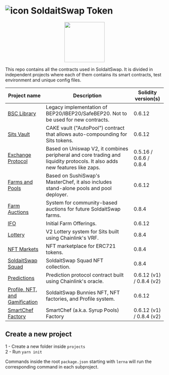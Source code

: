 # ![icon](https://user-images.githubusercontent.com/45886554/198417553-972b402b-dfb9-43f3-a470-3ce30d71abaa.png) SoldaitSwap Token
<p align="center" dir="auto">
  <a href="https://soldait.com/" rel="nofollow">
      <img src="https://soldait.com/wp-content/uploads/2021/11/WhatsApp_Image_2021-11-29_at_12.12.04_AM-removebg-preview.png" height="128" data-canonical-src="https://soldait.com/wp-content/uploads/2021/11/WhatsApp_Image_2021-11-29_at_12.12.04_AM-removebg-preview.png" style="max-width: 100%;">
  </a>
</p>

This repo contains all the contracts used in SoldaitSwap. It is divided in independent projects where each of them contains its smart contracts, test environment and unique config files.



| Project name                                                          | Description                                                                                                                | Solidity version(s)       |
| --------------------------------------------------------------------- | -------------------------------------------------------------------------------------------------------------------------- | ------------------------ |
| [BSC Library](./projects/bsc-library)                                 | Legacy implementation of BEP20/IBEP20/SafeBEP20. Not to be used for new contracts.                                         | 0.6.12                   |
| [Sits Vault](./projects/cake-vault)                                   | CAKE vault ("AutoPool") contract that allows auto-compounding for Sits tokens.                                             | 0.6.12                   |
| [Exchange Protocol](./projects/exchange-protocol)                     | Based on Uniswap V2, it combines peripheral and core trading and liquidity protocols. It also adds new features like zaps.  | 0.5.16 / 0.6.6 / 0.8.4   |
| [Farms and Pools](./projects/farms-pools)                             | Based on SushiSwap's MasterChef, it also includes stand-alone pools and pool deployer.                                     | 0.6.12                   |
| [Farm Auctions](./projects/farm-auctions)                             | System for community-based auctions for future SoldaitSwap farms.                                                           | 0.8.4                    |
| [IFO](./projects/ifo)                                                 | Initial Farm Offerings.                                                                                                     | 0.6.12                   |
| [Lottery](./projects/lottery)                                         | V2 Lottery system for Sits built using Chainlink's VRF.                                                                     | 0.8.4                    |
| [NFT Markets](./projects/nft-markets)                                 | NFT marketplace for ERC721 tokens.                                                                                         | 0.8.4                    |
| [SoldaitSwap Squad](./projects/SoldaitSwap-squad)                     | SoldaitSwap Squad NFT collection.                                                                                           | 0.8.4                    |
| [Predictions](./projects/predictions)                                 | Prediction protocol contract built using Chainlink's oracle.                                                               | 0.6.12 (v1) / 0.8.4 (v2) |
| [Profile, NFT, and Gamification](./projects/profile-nft-gamification) | SoldaitSwap Bunnies NFT, NFT factories, and Profile system.                                                                 | 0.6.12                   |
| [SmartChef Factory](./projects/smartchef)                             | SmartChef (a.k.a. Syrup Pools) Factory                                                                                     | 0.6.12 (v1) / 0.8.4 (v2) |

## Create a new project

1 - Create a new folder inside `projects` <br/>
2 - Run `yarn init`

Commands inside the root `package.json` starting with `lerna` will run the corresponding command in each subproject.
